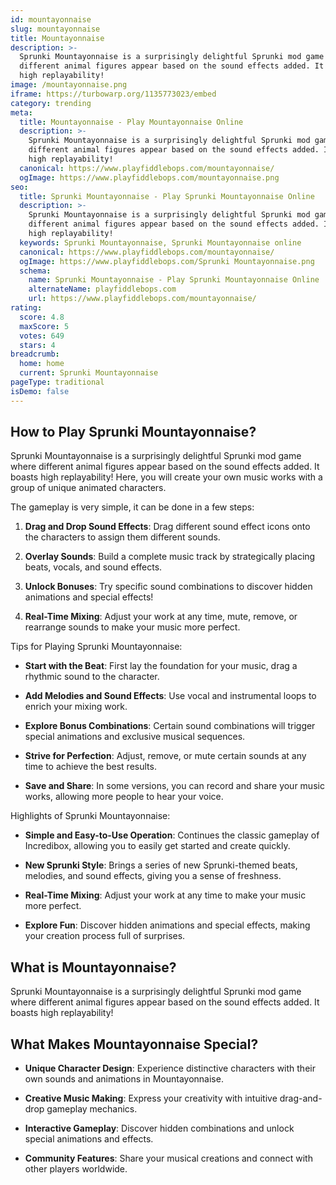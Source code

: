 ```yaml
---
id: mountayonnaise
slug: mountayonnaise
title: Mountayonnaise
description: >-
  Sprunki Mountayonnaise is a surprisingly delightful Sprunki mod game where
  different animal figures appear based on the sound effects added. It boasts
  high replayability!
image: /mountayonnaise.png
iframe: https://turbowarp.org/1135773023/embed
category: trending
meta:
  title: Mountayonnaise - Play Mountayonnaise Online
  description: >-
    Sprunki Mountayonnaise is a surprisingly delightful Sprunki mod game where
    different animal figures appear based on the sound effects added. It boasts
    high replayability!
  canonical: https://www.playfiddlebops.com/mountayonnaise/
  ogImage: https://www.playfiddlebops.com/mountayonnaise.png
seo:
  title: Sprunki Mountayonnaise - Play Sprunki Mountayonnaise Online
  description: >-
    Sprunki Mountayonnaise is a surprisingly delightful Sprunki mod game where
    different animal figures appear based on the sound effects added. It boasts
    high replayability!
  keywords: Sprunki Mountayonnaise, Sprunki Mountayonnaise online
  canonical: https://www.playfiddlebops.com/mountayonnaise/
  ogImage: https://www.playfiddlebops.com/Sprunki Mountayonnaise.png
  schema:
    name: Sprunki Mountayonnaise - Play Sprunki Mountayonnaise Online
    alternateName: playfiddlebops.com
    url: https://www.playfiddlebops.com/mountayonnaise/
rating:
  score: 4.8
  maxScore: 5
  votes: 649
  stars: 4
breadcrumb:
  home: home
  current: Sprunki Mountayonnaise
pageType: traditional
isDemo: false
---
```


## How to Play Sprunki Mountayonnaise?

Sprunki Mountayonnaise is a surprisingly delightful Sprunki mod game where different animal figures appear based on the sound effects added. It boasts high replayability! Here, you will create your own music works with a group of unique animated characters.

The gameplay is very simple, it can be done in a few steps:

1. **Drag and Drop Sound Effects**: Drag different sound effect icons onto the characters to assign them different sounds.

1. **Overlay Sounds**: Build a complete music track by strategically placing beats, vocals, and sound effects.

1. **Unlock Bonuses**: Try specific sound combinations to discover hidden animations and special effects!

1. **Real-Time Mixing**: Adjust your work at any time, mute, remove, or rearrange sounds to make your music more perfect.

Tips for Playing Sprunki Mountayonnaise:

- **Start with the Beat**: First lay the foundation for your music, drag a rhythmic sound to the character.

- **Add Melodies and Sound Effects**: Use vocal and instrumental loops to enrich your mixing work.

- **Explore Bonus Combinations**: Certain sound combinations will trigger special animations and exclusive musical sequences.

- **Strive for Perfection**: Adjust, remove, or mute certain sounds at any time to achieve the best results.

- **Save and Share**: In some versions, you can record and share your music works, allowing more people to hear your voice.

Highlights of Sprunki Mountayonnaise:

- **Simple and Easy-to-Use Operation**: Continues the classic gameplay of Incredibox, allowing you to easily get started and create quickly.

- **New Sprunki Style**: Brings a series of new Sprunki-themed beats, melodies, and sound effects, giving you a sense of freshness.

- **Real-Time Mixing**: Adjust your work at any time to make your music more perfect.

- **Explore Fun**: Discover hidden animations and special effects, making your creation process full of surprises.

## What is Mountayonnaise?

Sprunki Mountayonnaise is a surprisingly delightful Sprunki mod game where different animal figures appear based on the sound effects added. It boasts high replayability!

## What Makes Mountayonnaise Special?

- **Unique Character Design**: Experience distinctive characters with their own sounds and animations in Mountayonnaise.

- **Creative Music Making**: Express your creativity with intuitive drag-and-drop gameplay mechanics.

- **Interactive Gameplay**: Discover hidden combinations and unlock special animations and effects.

- **Community Features**: Share your musical creations and connect with other players worldwide.
